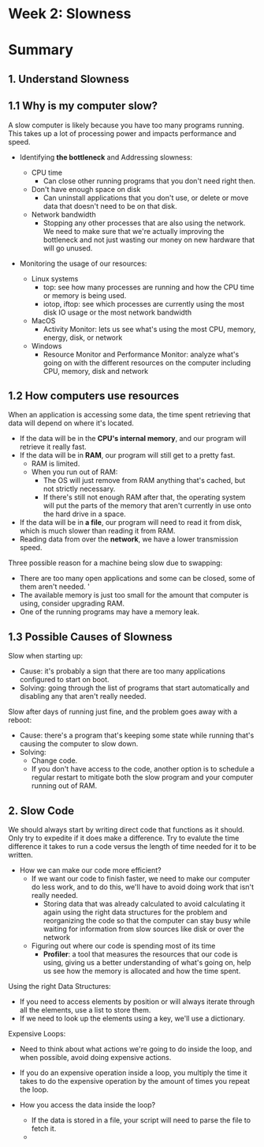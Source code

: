 # Week 2: Slowness

# Summary
## 1. Understand Slowness
## 1.1 Why is my computer slow?
A slow computer is likely because you have too many programs running. This takes up a lot of processing power and impacts performance and speed.

- Identifying __the bottleneck__ and Addressing slowness:
  - CPU time
    - Can close other running programs that you don't need right then.
  - Don't have enough space on disk
    - Can uninstall applications that you don't use, or delete or move data that doesn't need to be on that disk.
  - Network bandwidth
    - Stopping any other processes that are also using the network.
We need to make sure that we're actually improving the bottleneck and not just wasting our money on new hardware that will go unused.

- Monitoring the usage of our resources:
  - Linux systems
    - top: see how many processes are running and how the CPU time or memory is being used.
    - iotop, iftop: see which processes are currently using the most disk IO usage or the most network bandwidth
  - MacOS
    - Activity Monitor: lets us see what's using the most CPU, memory, energy, disk, or network
  - Windows
    - Resource Monitor and Performance Monitor: analyze what's going on with the different resources on the computer including CPU, memory, disk and network

## 1.2 How computers use resources
When an application is accessing some data, the time spent retrieving that data will depend on where it's located.
- If the data will be in the __CPU's internal memory__, and our program will retrieve it really fast.
- If the data will be in __RAM__, our program will still get to a pretty fast.
  - RAM is limited.
  - When you run out of RAM:
    - The OS will just remove from RAM anything that's cached, but not strictly necessary.
    - If there's still not enough RAM after that, the operating system will put the parts of the memory that aren't currently in use onto the hard drive in a space.
- If the data will be in __a file__, our program will need to read it from disk, which is much slower than reading it from RAM.
- Reading data from over the __network__, we have a lower transmission speed.

Three possible reason for a machine being slow due to swapping:
- There are too many open applications and some can be closed, some of them aren't needed. '
- The available memory is just too small for the amount that computer is using, consider upgrading RAM.
- One of the running programs may have a memory leak.

## 1.3 Possible Causes of Slowness
Slow when starting up:
- Cause: it's probably a sign that there are too many applications configured to start on boot.
- Solving: going through the list of programs that start automatically and disabling any that aren't really needed.

Slow after days of running just fine, and the problem goes away with a reboot:
- Cause: there's a program that's keeping some state while running that's causing the computer to slow down.
- Solving:
  - Change code.
  - If you don't have access to the code, another option is to schedule a regular restart to mitigate both the slow program and your computer running out of RAM.

## 2. Slow Code
We should always start by writing direct code that functions as it should. Only try to expedite if it does make a difference. Try to evalute the time difference it takes to run a code versus the length of time needed for it to be written.

- How we can make our code more efficient?
  - If we want our code to finish faster, we need to make our computer do less work, and to do this, we'll have to avoid doing work that isn't really needed.
    - Storing data that was already calculated to avoid calculating it again using the right data structures for the problem and reorganizing the code so that the computer can stay busy while waiting for information from slow sources like disk or over the network
  - Figuring out where our code is spending most of its time
    - __Profiler__: a tool that measures the resources that our code is using, giving us a better understanding of what's going on, help us see how the memory is allocated and how the time spent.

Using the right Data Structures:
- If you need to access elements by position or will always iterate through all the elements, use a list to store them.
- If we need to look up the elements using a key, we'll use a dictionary.

Expensive Loops:
- Need to think about what actions we're going to do inside the loop, and when possible, avoid doing expensive actions.
- If you do an expensive operation inside a loop, you multiply the time it takes to do the expensive operation by the amount of times you repeat the loop.

- How you access the data inside the loop?
  - If the data is stored in a file, your script will need to parse the file to fetch it.
  - 




















